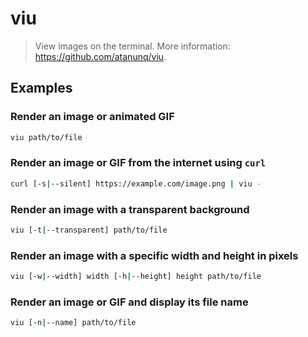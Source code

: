 # viu

> View images on the terminal. More information: <https://github.com/atanunq/viu>.

## Examples

### Render an image or animated GIF

```bash
viu path/to/file
```

### Render an image or GIF from the internet using `curl`

```bash
curl [-s|--silent] https://example.com/image.png | viu -
```

### Render an image with a transparent background

```bash
viu [-t|--transparent] path/to/file
```

### Render an image with a specific width and height in pixels

```bash
viu [-w|--width] width [-h|--height] height path/to/file
```

### Render an image or GIF and display its file name

```bash
viu [-n|--name] path/to/file
```
